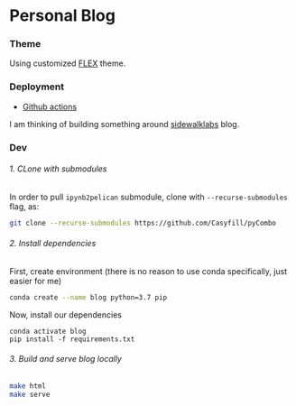 # Personal Blog


### Theme

Using customized [FLEX](https://github.com/alexandrevicenzi/Flex/tree/b3bd59002a3e85803332c35702d90e1e19ef39b6) theme. 

### Deployment
- [Github actions](https://github.com/marketplace/actions/github-pages-pelican-build-action)


I am thinking of building something around [sidewalklabs](https://sidewalklabs.com/blog/) blog.



### Dev

###### 1. CLone with submodules
In order to pull `ipynb2pelican` submodule, clone with `--recurse-submodules` flag, as:
```bash
git clone --recurse-submodules https://github.com/Casyfill/pyCombo
```

###### 2. Install dependencies

First, create environment (there is no reason to use conda specifically, just easier for me)
```bash
conda create --name blog python=3.7 pip
```

Now, install our dependencies
```
conda activate blog
pip install -f requirements.txt
```

###### 3. Build and serve blog locally

```bash
make html
make serve
```